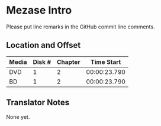 # Mezase Intro

Please put line remarks in the GitHub commit line comments.

## Location and Offset

|Media|Disk #|Chapter|Time Start|
|---|--|--|---|
|DVD|1|2|00:00:23.790|
|BD|1|2|00:00:23.790|

## Translator Notes

None yet.
